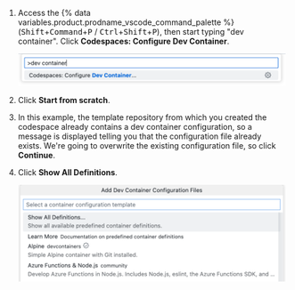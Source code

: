1. Access the {% data variables.product.prodname_vscode_command_palette %} (<kbd>Shift</kbd>+<kbd>Command</kbd>+<kbd>P</kbd> / <kbd>Ctrl</kbd>+<kbd>Shift</kbd>+<kbd>P</kbd>), then start typing "dev container". Click **Codespaces: Configure Dev Container**.

   ![Screenshot of the Command Palette, filtered to show only the "Codespaces: Configure Dev Container" option.](/assets/images/help/codespaces/add-prebuilt-container-command.png)

1. Click **Start from scratch**.
1. In this example, the template repository from which you created the codespace already contains a dev container configuration, so a message is displayed telling you that the configuration file already exists. We're going to overwrite the existing configuration file, so click **Continue**.

1. Click **Show All Definitions**.

   ![Screenshot of the "Add Dev Container Configuration Files" dropdown, showing various options, including "Show All Definitions."](/assets/images/help/codespaces/show-all-definitions.png)
